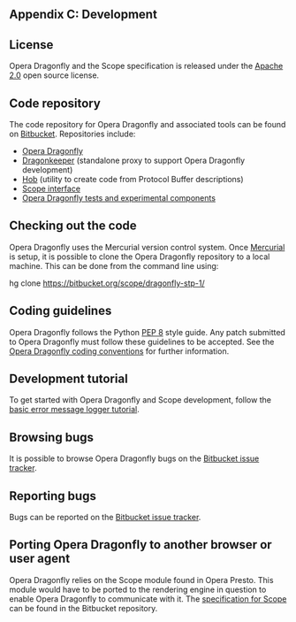 ## Appendix C: Development

## License

Opera Dragonfly and the Scope specification is released under the <a href="http://dev.opera.com/licenses/apache/">Apache 2.0</a> open source license. 

## Code repository

The code repository for Opera Dragonfly and associated tools can be found on <a href="https://bitbucket.org/">Bitbucket</a>. Repositories include:

* <a href="https://bitbucket.org/scope/dragonfly-stp-1/">Opera Dragonfly</a>
* <a href="https://bitbucket.org/scope/dragonkeeper/">Dragonkeeper</a> (standalone proxy to support Opera Dragonfly development)
* <a href="https://bitbucket.org/scope/hob/">Hob</a> (utility to create code from Protocol Buffer descriptions)
* <a href="https://bitbucket.org/scope/scope-services/overview">Scope interface</a>
* <a href="https://bitbucket.org/scope/scope.bitbucket.org/overview">Opera Dragonfly tests and experimental components</a>

## Checking out the code

Opera Dragonfly uses the Mercurial version control system. Once <a href="http://mercurial.selenic.com/">Mercurial</a> is setup, it is possible to clone the Opera Dragonfly repository to a local machine. This can be done from the command line using:

hg clone https://bitbucket.org/scope/dragonfly-stp-1/

## Coding guidelines

Opera Dragonfly follows the Python <a href="http://www.python.org/dev/peps/pep-0008/">PEP 8</a> style guide. Any patch submitted to Opera Dragonfly must follow these guidelines to be accepted. See the <a href="https://bitbucket.org/scope/dragonfly-stp-1/wiki/styleguide">Opera Dragonfly coding conventions</a> for further information.

## Development tutorial

To get started with Opera Dragonfly and Scope development, follow the <a href="https://dragonfly.opera.com/app/scope-interface/tutorial-console-logger.html">basic error message logger tutorial</a>.

## Browsing bugs

It is possible to browse Opera Dragonfly bugs on the <a href="https://bitbucket.org/scope/dragonfly-stp-1/issues">Bitbucket issue tracker</a>.

## Reporting bugs

Bugs can be reported on the <a href="https://bitbucket.org/scope/dragonfly-stp-1/issues/new">Bitbucket issue tracker</a>.

## Porting Opera Dragonfly to another browser or user agent

Opera Dragonfly relies on the Scope module found in Opera Presto. This module would have to be ported to the rendering engine in question to enable Opera Dragonfly to communicate with it. The <a href="https://bitbucket.org/scope/scope-services/">specification for Scope</a> can be found in the Bitbucket repository. 